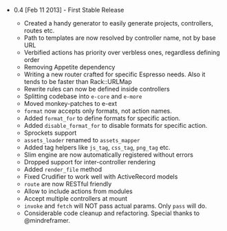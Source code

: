 
+ 0.4 [Feb 11 2013] - First Stable Release

  - Created a handy generator to easily generate projects, controllers, routes etc.
  - Path to templates are now resolved by controller name, not by base URL
  - Verbified actions has priority over verbless ones, regardless defining order
  - Removing Appetite dependency
  - Writing a new router crafted for specific Espresso needs. Also it tends to be faster than Rack::URLMap
  - Rewrite rules can now be defined inside controllers
  - Splitting codebase into `e-core` and `e-more`
  - Moved monkey-patches to e-ext
  - `format` now accepts only formats, not action names.
  - Added `format_for` to define formats for specific action.
  - Added `disable_format_for` to disable formats for specific action.
  - Sprockets support
  - `assets_loader` renamed to `assets_mapper`
  - Added tag helpers like `js_tag`, `css_tag`, `png_tag` etc.
  - Slim engine are now automatically registered without errors
  - Dropped support for inter-controller rendering
  - Added `render_file` method
  - Fixed Crudifier to work well with ActiveRecord models
  - `route` are now RESTful friendly
  - Allow to include actions from modules
  - Accept multiple controllers at mount
  - `invoke` and `fetch` will NOT pass actual params. Only `pass` will do.
  - Considerable code cleanup and refactoring. Special thanks to @mindreframer.

